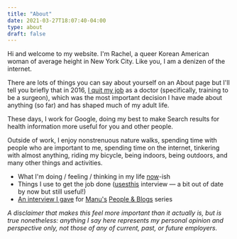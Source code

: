 ```yaml
---
title: "About"
date: 2021-03-27T18:07:40-04:00
type: about
draft: false
---
```


<div class="headline">Hi and welcome to my website. I'm Rachel, a queer Korean American woman of average height in New York City. Like you, I am a denizen of the internet.</div>

There are lots of things you can say about yourself on an About page but I'll tell you briefly that in 2016, <a href="https://www.theguardian.com/commentisfree/2016/jun/15/i-quit-medicine-heres-what-future-doctors-should-know">I quit my job</a> as a doctor (specifically, training to be a surgeon), which was the most important decision I have made about anything (so far) and has shaped much of my adult life. 

These days, I work for Google, doing my best to make Search results for health information more useful for you and other people.

Outside of work, I enjoy nonstrenuous nature walks, spending time with people who are important to me, spending time on the internet, tinkering with almost anything, riding my bicycle, being indoors, being outdoors, and many other things and activities.

* What I'm doing / feeling / thinking in my life [now](/now)-ish
* Things I use to get the job done ([usesthis](https://usesthis.com/interviews/rachel.j.kwon) interview — a bit out of date by now but still useful!)
* [An interview I gave](https://manuelmoreale.com/pb-rachel-j-kwon) for [Manu's](https://manuelmoreale.com/) [People & Blogs](https://peopleandblogs.com/) series

_A disclaimer that makes this feel more important than it actually is, but is true nonetheless: anything I say here represents my personal opinion and perspective only, not those of any of current, past, or future employers._